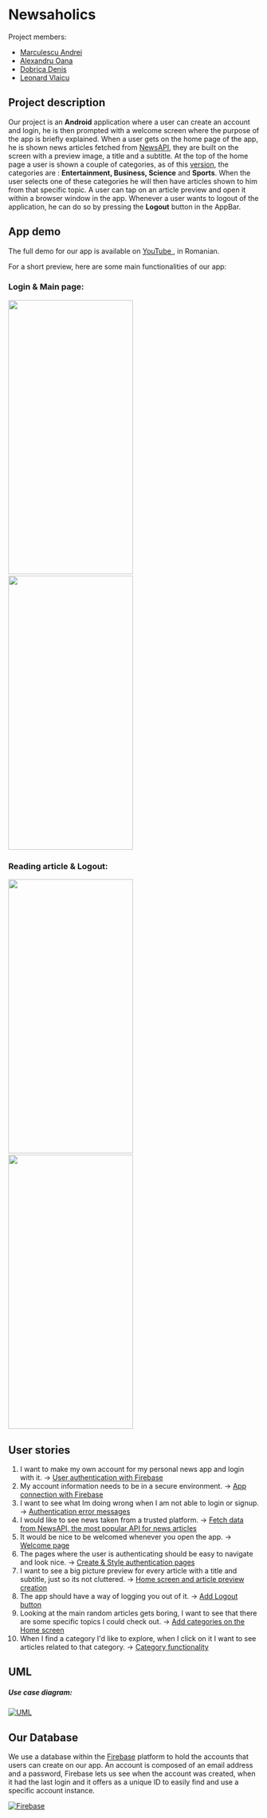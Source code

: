# Newsaholics

Project members:
- [Marculescu Andrei](https://github.com/MarculescuAndrei "Marculescu Andrei")
- [Alexandru Oana](https://github.com/Alexandru-97 "Alexandru Oana")
- [Dobrica Denis ](https://github.com/intMachine "Dobrica Denis ")
- [Leonard Vlaicu](https://github.com/leonard-vlaicu "Leonard Vlaicu")

## Project description

Our project is an **Android** application where a user can create an account and login, he is then prompted with a welcome screen where the purpose of the app is briefly explained. When a user gets on the home page of the app, he is shown news articles fetched from [NewsAPI](https://newsapi.org "NewsAPI"), they are built on the screen with a preview image, a title and a subtitle. At the top of the home page a user is shown a couple of categories, as of this [version](https://github.com/MarculescuAndrei/Newsaholics/tree/V1.0 "version"), the categories are : **Entertainment, Business, Science** and **Sports**. When the user selects one of these categories he will then have articles shown to him from that specific topic. A user can tap on an article preview and open it within a browser window in the app. Whenever a user wants to logout of the application, he can do so by pressing the **Logout** button in the AppBar.

##  App demo

The full demo for our app is available on [YouTube ](https://www.youtube.com/watch?v=_3-12Zf0N6A "YouTube "), in Romanian.

For a short preview, here are some main functionalities of our app:
### Login & Main page:
<img src="https://i.imgur.com/9k9ssqc.gif" width="250" height="550 " />&nbsp;&nbsp;&nbsp;&nbsp;&nbsp;&nbsp;&nbsp;&nbsp;&nbsp;&nbsp;&nbsp;&nbsp; <img  src="https://i.imgur.com/L9zQZxI.gif" width="250" height="550" />
### Reading article & Logout:
<img src="https://i.imgur.com/rkXnGxZ.gif" width="250" height="550 " />&nbsp;&nbsp;&nbsp;&nbsp;&nbsp;&nbsp;&nbsp;&nbsp;&nbsp;&nbsp;&nbsp;&nbsp; <img  src="https://i.imgur.com/wcFIe3B.gif" width="250" height="550" />

## User stories

1. I want to make my own account for my personal news app and login with it. -> [User authentication with Firebase](https://github.com/MarculescuAndrei/Newsaholics/issues/15 "User authentication with Firebase")
2. My account information needs to be in a secure environment. -> [App connection with Firebase](https://github.com/MarculescuAndrei/Newsaholics/issues/4 "App connection with Firebase")
3. I want to see what Im doing wrong when I am not able to login or signup. -> [Authentication error messages](https://github.com/MarculescuAndrei/Newsaholics/issues/15 "Authentication error messages")
4. I would like to see news taken from a trusted platform. -> [Fetch data from NewsAPI, the most popular API for news articles](https://github.com/MarculescuAndrei/Newsaholics/issues/6 "Fetch data from NewsAPI, the most popular API for news articles")
5. It would be nice to be welcomed whenever you open the app. -> [Welcome page](https://github.com/MarculescuAndrei/Newsaholics/issues/9 "Welcome page")
6. The pages where the user is authenticating should be easy  to navigate and look nice. -> [Create & Style authentication pages](https://github.com/MarculescuAndrei/Newsaholics/issues/11 "Create & Style authentication pages")
7. I want to see a big picture preview for every article with a title and subtitle, just so its not cluttered. -> [Home screen and article preview creation](https://github.com/MarculescuAndrei/Newsaholics/issues/14 "Home screen and article preview creation")
8. The app should have a way of logging you out of it. -> [Add Logout button](https://github.com/MarculescuAndrei/Newsaholics/issues/18 "Add Logout button")
9. Looking at the main random articles gets boring, I want to see that there are some specific topics I could check out. -> [Add categories on the Home screen](https://github.com/MarculescuAndrei/Newsaholics/issues/3 "Add categories on the Home screen")
10. When I find a category I'd like to explore, when I click on it I want to see articles related to that category. -> [Category functionality](https://github.com/MarculescuAndrei/Newsaholics/issues/19 "Category functionality")



## UML
##### Use case diagram:
[![UML](https://i.imgur.com/kwGf3RQ.png "UML")](https://i.imgur.com/kwGf3RQ.png "UML")

##  Our Database

We use a database within the [Firebase](https://firebase.google.com "Firebase") platform to hold the accounts that users can create on our app. An account is composed of an email address and a password, Firebase lets us see when the account was created, when it had the last login and it offers as a unique ID to easily find and use a specific account instance.

[![Firebase](https://i.imgur.com/gtwi9mA.jpg "Firebase")](https://i.imgur.com/gtwi9mA.jpg "Firebase")
